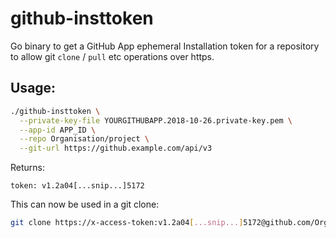 # github-insttoken

Go binary to get a GitHub App ephemeral Installation token for a repository to allow
git `clone` / `pull` etc operations over https.

## Usage:
```bash
./github-insttoken \
  --private-key-file YOURGITHUBAPP.2018-10-26.private-key.pem \
  --app-id APP_ID \
  --repo Organisation/project \
  --git-url https://github.example.com/api/v3
```
Returns:
```
token: v1.2a04[...snip...]5172
```

This can now be used in a git clone:
```bash
git clone https://x-access-token:v1.2a04[...snip...]5172@github.com/Organisation/project.git
```
